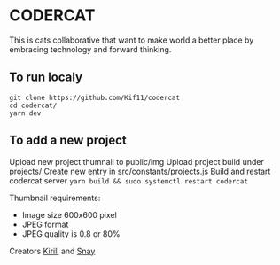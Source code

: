 # CODERCAT

This is cats collaborative that want to make world a better place by embracing technology and forward thinking.

## To run localy
```
git clone https://github.com/Kif11/codercat
cd codercat/
yarn dev
```

## To add a new project

Upload new project thumnail to public/img
Upload project build under projects/<name>
Create new entry in src/constants/projects.js
Build and restart codercat server `yarn build && sudo systemctl restart codercat`

Thumbnail requirements:

- Image size 600x600 pixel
- JPEG format
- JPEG quality is 0.8 or 80%

Creators [Kirill](https://github.com/kif11) and [Snay](https://github.com/sneha-belkhale)